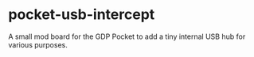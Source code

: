 # pocket-usb-intercept
A small mod board for the GDP Pocket to add a tiny internal USB hub for various purposes.

